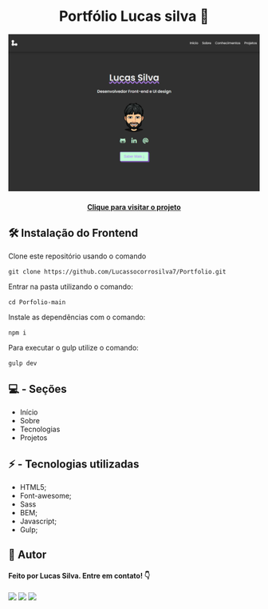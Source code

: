 <h1 align="center">
Portfólio Lucas silva 💼
</h1>

![Portfólio](./src/images/port.png "Portfólio")

<h4 align="center"><a href="https://lucasssilva.netlify.app/">Clique para visitar o projeto</a></h4>

## 🛠️ Instalação do Frontend

Clone este repositório usando o comando

```
git clone https://github.com/Lucassocorrosilva7/Portfolio.git
```

Entrar na pasta utilizando o comando:

```
cd Porfolio-main
```

Instale as dependências com o comando:

```
npm i
```

Para executar o gulp utilize o comando:

```
gulp dev
```

## 💻 - Seções

- Início
- Sobre
- Tecnologias
- Projetos

## ⚡ - Tecnologias utilizadas

- HTML5;
- Font-awesome;
- Sass
- BEM;
- Javascript;
- Gulp;

## 👤 Autor

#### Feito por Lucas Silva. Entre em contato! 👇

<a href="https://lucas-bio.netlify.app/"><img src="https://img.shields.io/badge/Portfólio-6d28d9?style=for-the-badge&logo=&logoColor=white" target="_blank"></a>
<a href="https://www.linkedin.com/in/luquinhasssilva/"><img src="https://img.shields.io/badge/LinkedIn-0077B5?style=for-the-badge&logo=linkedin&logoColor=white" target="_blank"></a>
<a href="mailto:someone@lucassocorrosilva@gmail.com"><img src="https://img.shields.io/badge/Gmail-D14836?style=for-the-badge&logo=gmail&logoColor=white" target="_blank"></a>
